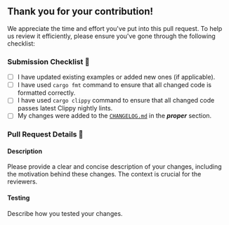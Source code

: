 ## Thank you for your contribution!

We appreciate the time and effort you've put into this pull request.
To help us review it efficiently, please ensure you've gone through the following checklist:

### Submission Checklist 📝
- [ ] I have updated existing examples or added new ones (if applicable).
- [ ] I have used `cargo fmt` command to ensure that all changed code is formatted correctly.
- [ ] I have used `cargo clippy` command to ensure that all changed code passes latest Clippy nightly lints.
- [ ] My changes were added to the [`CHANGELOG.md`](https://github.com/esp-rs/esp-idf-template/blob/main/esp-idf-template/CHANGELOG.md) in the **_proper_** section.

### Pull Request Details 📖

#### Description
Please provide a clear and concise description of your changes, including the motivation behind these changes. The context is crucial for the reviewers.

#### Testing
Describe how you tested your changes.